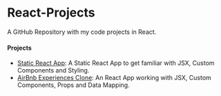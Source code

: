# React-Projects
 A GitHub Repository with my code projects in React. 

#### **Projects**
* [Static React App](https://static-react-app-project1.netlify.app/): A Static React App to get familiar with JSX, Custom Components and Styling.
* [AirBnb Experiences Clone](https://chipper-fox-8a578d.netlify.app/): An React App working with JSX, Custom Components, Props and Data Mapping.
